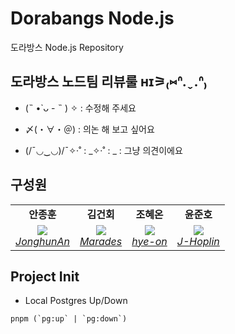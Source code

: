 # Dorabangs Node.js

도라방스 Node.js Repository

## 도라방스 노드팀 리뷰룰 ʜɪ⚞₍⑅ᐢ.ˬ.ᐢ₎

- (˵ •̀ ᴗ - ˵ ) ✧ : 수정해 주세요

- 〆(・∀・＠) : 의논 해 보고 싶어요

- (/¯◡‿◡)/¯✧·˚ : _✧·˚ : _ : 그냥 의견이에요

## 구성원

<table>
    <tr align="center">
        <td><B>안종훈<B></td>
        <td><B>김건회<B></td>
        <td><B>조혜온<B></td>
        <td><B>윤준호<B></td>
    </tr>
    <tr align="center">
        <td>
            <img src="https://github.com/JonghunAn.png?size=100">
            <br>
            <a href="https://github.com/JonghunAn"><I>JonghunAn</I></a>
        </td>
        <td>
            <img src="https://github.com/Marades.png?size=100">
            <br>
            <a href="https://github.com/Marades"><I>Marades</I></a>
        </td>
        <td>
          <img src="https://github.com/hye-on.png?size=100">
            <br>
            <a href="https://github.com/hye-on"><I>hye-on</I></a>
        </td>
        <td>
          <img src="https://github.com/J-Hoplin.png?size=100">
            <br>
            <a href="https://github.com/J-Hoplin"><I>J-Hoplin</I></a>
        </td>
    </tr>
</table>

## Project Init

- Local Postgres Up/Down

```
pnpm (`pg:up` | `pg:down`)
```

